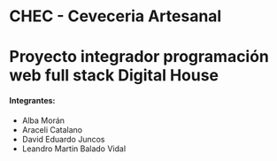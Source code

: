 # CHEC - Ceveceria Artesanal #
<h1>Proyecto integrador programación web full stack Digital House</h1>
<h4>Integrantes:</h4>
<ul>
  <li>Alba Morán</li>
  <li>Araceli Catalano</li>
  <li>David Eduardo Juncos</li>
  <li>Leandro Martin Balado Vidal</li>
</ul>

